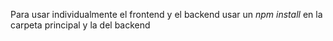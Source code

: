 Para usar individualmente el frontend y el backend usar un *npm install* en la carpeta principal y la del backend
